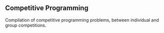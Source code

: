 ## Competitive Programming
Compilation of competitive programming problems, between individual and group competitions.
